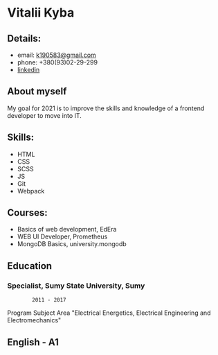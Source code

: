 # **Vitalii Kyba**

## Details:

- email: k190583@gmail.com
- phone: +380(93)02-29-299
- [linkedin](https://www.linkedin.com/in/vitalii-kyba-43663517b "linkedin")

## About myself

My goal for 2021 is to improve the skills and knowledge of a frontend developer to move into IT.

## Skills:

- HTML
- CSS
- SCSS
- JS
- Git
- Webpack

## Courses:

- Basics of web development, EdEra
- WEB UI Developer, Prometheus
- MongoDB Basics, university.mongodb

## Education

### **Specialist, Sumy State University, Sumy**

            2011 - 2017

Program Subject Area "Electrical Energetics, Electrical Engineering and
Electromechanics"

## English - A1
